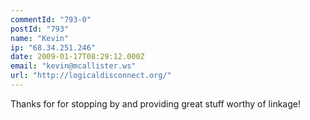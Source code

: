 ```yaml
---
commentId: "793-0"
postId: "793"
name: "Kevin"
ip: "68.34.251.246"
date: 2009-01-17T08:29:12.000Z
email: "kevin@mcallister.ws"
url: "http://logicaldisconnect.org/"
---
```

<p>Thanks for for stopping by and providing great stuff worthy of linkage!</p>
